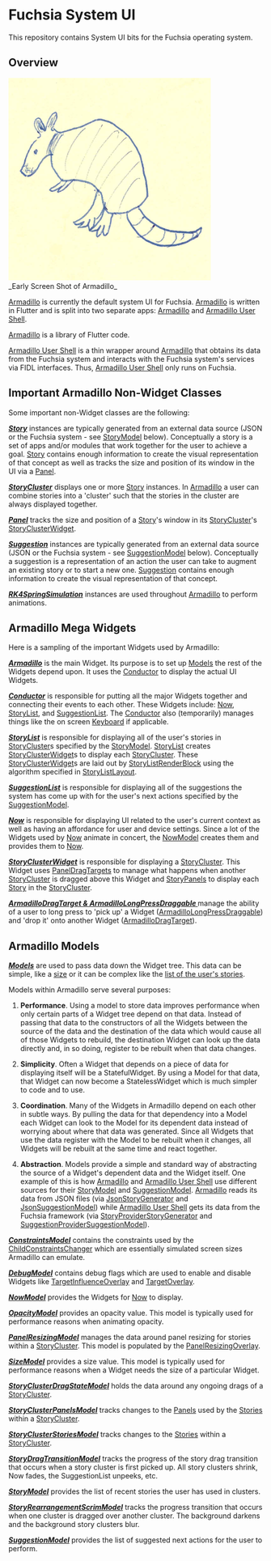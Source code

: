 # Fuchsia System UI

This repository contains System UI bits for the Fuchsia operating system.

## Overview

<p>
  <img
    src="Armadillo.png"
    alt="Early Screen Shot of Armadillo" style="width: 400px;"
    />
  <br/>
  _Early Screen Shot of Armadillo_
</p>

[Armadillo](armadillo)  is currently the default system UI for Fuchsia.
[Armadillo](armadillo)  is written in Flutter and is split into two separate
apps: [Armadillo](armadillo) and [Armadillo User Shell](armadillo_user_shell).

[Armadillo](armadillo) is a library of Flutter code.

[Armadillo User Shell](armadillo_user_shell) is a thin wrapper around
[Armadillo](armadillo) that obtains its data from the Fuchsia system and
interacts with the Fuchsia system's services via FIDL interfaces.  Thus,
[Armadillo User Shell](armadillo_user_shell) only runs on Fuchsia.

## Important Armadillo Non-Widget Classes

Some important non-Widget classes are the following:

**_[Story](armadillo/lib/story.dart)_** instances are typically generated from
an external data source (JSON or the Fuchsia system - see
[StoryModel](armadillo/lib/story_model.dart) below). Conceptually a story is a
set of apps and/or modules that work together for the user to achieve a goal.
[Story](armadillo/lib/story.dart) contains enough information to create the
visual representation of that concept as well as tracks the size and position of
its window in the UI via a [Panel](armadillo/lib/panel.dart).

**_[StoryCluster](armadillo/lib/story_cluster.dart)_** displays one or more
[Story](armadillo/lib/story.dart) instances.  In [Armadillo](armadillo) a user
can combine stories into a 'cluster' such that the stories in the cluster are
always displayed together.

**_[Panel](armadillo/lib/panel.dart)_** tracks the size and position of a
[Story](armadillo/lib/story.dart)'s window in its
[StoryCluster](armadillo/lib/story_cluster.dart)'s
[StoryClusterWidget](armadillo/lib/story_cluster_widget.dart).

**_[Suggestion](armadillo/lib/suggestion.dart)_** instances are typically
generated from an external data source (JSON or the Fuchsia system - see
[SuggestionModel](armadillo/lib/suggestion_model.dart) below).
Conceptually a suggestion is a representation of an action the user can take to
augment an existing story or to start a new one.
[Suggestion](armadillo/lib/suggestion.dart) contains enough information to
create the visual representation of that concept.

**_[RK4SpringSimulation](widgets/lib/rk4_spring_simulation.dart)_** instances
are used throughout [Armadillo](armadillo) to perform animations.


## Armadillo Mega Widgets

Here is a sampling of the important Widgets used by Armadillo:

**_[Armadillo](armadillo/lib/armadillo.dart)_** is the main Widget.  Its purpose
is to set up [Models](#models) the rest of the Widgets
depend upon. It uses the [Conductor](armadillo/lib/conductor.dart) to display
the actual UI Widgets.

**_[Conductor](armadillo/lib/conductor.dart)_** is responsible for putting all
the major Widgets together and connecting their events to each other.  These
Widgets include: [Now](armadillo/lib/now.dart),
[StoryList](armadillo/lib/story_list.dart), and
[SuggestionList](armadillo/lib/suggestion_list.dart).  The
[Conductor](armadillo/lib/conductor.dart) also (temporarily) manages things like
the on screen [Keyboard](keyboard/lib/keyboard.dart) if applicable.

**_[StoryList](armadillo/lib/story_list.dart)_** is responsible for displaying
all of the user's stories in [StoryCluster](armadillo/lib/story_cluster.dart)s
specified by the [StoryModel](armadillo/lib/story_model.dart).
[StoryList](armadillo/lib/story_list.dart) creates
[StoryClusterWidget](armadillo/lib/story_cluster_widget.dart)s to display each
[StoryCluster](armadillo/lib/story_cluster.dart).  These
[StoryClusterWidget](armadillo/lib/story_cluster_widget.dart)s are laid out by
[StoryListRenderBlock](armadillo/lib/story_list_render_block.dart) using the
algorithm specified in [StoryListLayout](armadillo/lib/story_list_layout.dart).

**_[SuggestionList](armadillo/lib/suggestion_list.dart)_** is responsible for
displaying all of the suggestions the system has come up with for the user's
next actions specified by the
[SuggestionModel](armadillo/lib/suggestion_model.dart).

**_[Now](armadillo/lib/now.dart)_** is responsible for displaying UI related to
the user's current context as well as having an affordance for user and device
settings.
Since a lot of the Widgets used by [Now](armadillo/lib/now.dart) animate in
concert, the [NowModel](armadillo/lib/now_model.dart) creates them and provides
them to [Now](armadillo/lib/now.dart).

**_[StoryClusterWidget](armadillo/lib/story_cluster_widget.dart)_** is
responsible for displaying a [StoryCluster](armadillo/lib/story_cluster.dart).
This Widget uses [PanelDragTargets](armadillo/lib/panel_drag_targets.dart) to
manage what happens when another
[StoryCluster](armadillo/lib/story_cluster.dart) is dragged above this Widget
and [StoryPanels](armadillo/lib/story_panels.dart) to display each
[Story](armadillo/lib/story.dart) in the
[StoryCluster](armadillo/lib/story_cluster.dart).

 **_[ArmadilloDragTarget & ArmadilloLongPressDraggable
](armadillo/lib/armadillo_drag_target.dart)_**
 manage the ability of a user to long press to 'pick up' a Widget
 ([ArmadilloLongPressDraggable](armadillo/lib/armadillo_drag_target.dart)) and
 'drop it' onto another Widget
 ([ArmadilloDragTarget](armadillo/lib/armadillo_drag_target.dart)).

## Armadillo Models <a name="models"></a>

**_[Models](armadillo/lib/model.dart)_** are used to pass data down the Widget
tree.  This data can be simple, like a [size](armadillo/lib/size_model.dart) or
it can be complex like the
[list of the user's stories](armadillo/lib/story_model.dart).

Models within Armadillo serve several purposes:
1. **Performance**.  Using a model to store data improves performance when only
certain parts of a Widget tree depend on that data.  Instead of passing that
data to the constructors of all the Widgets between the source of the data and
the destination of the data which would cause all of those Widgets to rebuild,
the destination Widget can look up the data directly and, in so doing, register
to be rebuilt when that data changes.

1. **Simplicity**.  Often a Widget that depends on a piece of data for
displaying itself will be a StatefulWidget.  By using a Model for that data,
that Widget can now become a StatelessWidget which is much simpler to code and
to use.

1. **Coordination**.  Many of the Widgets in Armadillo depend on each other in
subtle ways.  By pulling the data for that dependency into a Model each Widget
can look to the Model for its dependent data instead of worrying about where
that data was generated.   Since all Widgets that use the data register with the
Model to be rebuilt when it changes, all Widgets will be rebuilt at the same
time and react together.

1. **Abstraction**. Models provide a simple and standard way of abstracting the
source of a Widget's dependent data and the Widget itself.  One example of this
is how [Armadillo](armadillo) and [Armadillo User Shell](armadillo_user_shell)
use different sources for their [StoryModel](armadillo/lib/story_model.dart) and
[SuggestionModel](armadillo/lib/suggestion_model.dart).
[Armadillo](armadillo) reads its data from JSON files (via
[JsonStoryGenerator](armadillo/lib/json_story_generator.dart) and
[JsonSuggestionModel](armadillo/lib/json_suggestion_model.dart)) while
[Armadillo User Shell](armadillo_user_shell) gets its data from the Fuchsia
framework (via
[StoryProviderStoryGenerator](
armadillo_user_shell/lib/story_provider_story_generator.dart) and
[SuggestionProviderSuggestionModel](
  armadillo/lib/suggestion_provider_suggestion_model.dart)).

**_[ConstraintsModel](armadillo/lib/constraints_model.dart)_** contains the
constraints used by the
[ChildConstraintsChanger](armadillo/lib/child_constraints_changer.dart) which
are essentially simulated screen sizes Armadillo can emulate.

**_[DebugModel](armadillo/lib/debug_model.dart)_** contains debug flags which
are used to enable and disable Widgets like
[TargetInfluenceOverlay](armadillo/lib/target_influence_overlay.dart) and
[TargetOverlay](armadillo/lib/target_overlay.dart).

**_[NowModel](armadillo/lib/now_model.dart)_** provides the Widgets for
[Now](armadillo/lib/now.dart) to display.

**_[OpacityModel](armadillo/lib/opacity_model.dart)_** provides an opacity
value.  This model is typically used for performance reasons when animating
opacity.

**_[PanelResizingModel](armadillo/lib/panel_resizing_model.dart)_** manages the
data around panel resizing for stories within a
[StoryCluster](armadillo/lib/story_cluster.dart).  This model is populated by
the [PanelResizingOverlay](armadillo/lib/panel_resizing_overlay.dart).

**_[SizeModel](armadillo/lib/size_model.dart)_** provides a size value.  This
model is typically used for performance reasons when a Widget needs the size of
a particular Widget.

**_[StoryClusterDragStateModel](
armadillo/lib/story_cluster_drag_state_model.dart)_** holds the data around any
ongoing drags of a [StoryCluster](armadillo/lib/story_cluster.dart).

**_[StoryClusterPanelsModel](armadillo/lib/story_cluster_panels_model.dart)_**
tracks changes to the [Panels](armadillo/lib/panel.dart) used by the
[Stories](armadillo/lib/story.dart) within a
[StoryCluster](armadillo/lib/story_cluster.dart).

**_[StoryClusterStoriesModel](
armadillo/lib/story_cluster_stories_model.dart)_** tracks changes to the
[Stories](armadillo/lib/story.dart) within a
[StoryCluster](armadillo/lib/story_cluster.dart).

**_[StoryDragTransitionModel](
armadillo/lib/story_drag_transition_model.dart)_** tracks the progress of the
story drag transition that occurs when a story cluster is first picked up.  All
story clusters shrink, Now fades, the SuggestionList unpeeks, etc.

**_[StoryModel](armadillo/lib/story_model.dart)_** provides the list of recent
stories the user has used in clusters.

**_[StoryRearrangementScrimModel](
armadillo/lib/story_rearrangement_scrim_model.dart)_** tracks the progress
transition that occurs when one cluster is dragged over another cluster.  The
background darkens and the background story clusters blur.

**_[SuggestionModel](armadillo/lib/suggestion_model.dart)_** provides the list
of suggested next actions for the user to perform.
